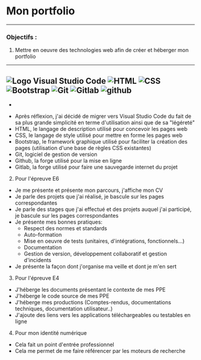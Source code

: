 # Mon portfolio
-------------------------------------------------------------------------------------------------------------------------------------------------------------------------
### Objectifs :

1. Mettre en oeuvre des technologies web afin de créer et héberger mon portfolio
-------------------------------------------------------------------------------------------------------------------------------------------------------------------------
![Logo Visual Studio Code](https://upload.wikimedia.org/wikipedia/commons/9/9a/Visual_Studio_Code_1.35_icon.svg) ![HTML](https://upload.wikimedia.org/wikipedia/commons/thumb/6/61/HTML5_logo_and_wordmark.svg/240px-HTML5_logo_and_wordmark.svg.png)  ![CSS](https://upload.wikimedia.org/wikipedia/commons/thumb/d/d5/CSS3_logo_and_wordmark.svg/170px-CSS3_logo_and_wordmark.svg.png)  ![Bootstrap](https://upload.wikimedia.org/wikipedia/commons/thumb/b/b2/Bootstrap_logo.svg/240px-Bootstrap_logo.svg.png) ![Git](https://upload.wikimedia.org/wikipedia/commons/thumb/e/e0/Git-logo.svg/320px-Git-logo.svg.png) ![Gitlab](https://upload.wikimedia.org/wikipedia/commons/thumb/e/e1/GitLab_logo.svg/320px-GitLab_logo.svg.png) ![github](https://upload.wikimedia.org/wikipedia/commons/thumb/9/91/Octicons-mark-github.svg/240px-Octicons-mark-github.svg.png) 
-------------------------------------------------------------------------------------------------------------------------------------------------------------------------

* ~~~ Netbeans, l'environnement de développement utilisé pour ce projet ~~
* Après réflexion, j'ai décidé de migrer vers Visual Studio Code du fait de sa plus grande simplicité en terme d'utilisation ainsi que de sa "légéreté"
* HTML, le langage de description utilisé pour concevoir les pages web
* CSS, le langage de style utilisé pour mettre en forme les pages web
* Bootstrap, le framework graphique utilisé pour faciliter la création des pages (utilisation d'une base de règles CSS existantes)
* Git, logiciel de gestion de version
* Github, la forge utilisé pour la mise en ligne
* Gitlab, la forge utilisé pour faire une sauvegarde internet du projet
		
2. Pour l'épreuve E6
 
* Je me présente et présente mon parcours, j'affiche mon CV
* Je parle des projets que j'ai réalisé, je bascule sur les pages correspondantes
* Je parle des stages que j'ai effectué et des projets auquel j'ai participé, je bascule sur les pages correspondantes
* Je présente mes bonnes pratiques:
	* Respect des normes et standards
	* Auto-formation
	* Mise en oeuvre de tests (unitaires, d'intégrations, fonctionnels...)
	* Documentation
	* Gestion de version, développement collaboratif et gestion d'incidents
* Je présente la façon dont j'organise ma veille et dont je m'en sert

3. Pour l'épreuve E4
* J'héberge les documents présentant le contexte de mes PPE
* J'héberge le code source de mes PPE
* J'héberge mes productions (Comptes-rendus, documentations techniques, documentation utilisateur..)
* J'ajoute des liens vers les applications téléchargeables ou testables en ligne

4. Pour mon identité numérique
* Cela fait un point d'entrée professionnel
* Cela me permet de me faire référencer par les moteurs de recherche
